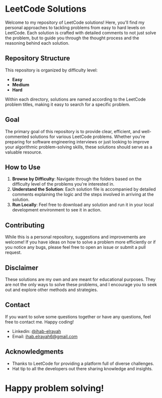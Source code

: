  # LeetCode Solutions

Welcome to my repository of LeetCode solutions! Here, you'll find my personal approaches to tackling problems from easy to hard levels on LeetCode. Each solution is crafted with detailed comments to not just solve the problem, but to guide you through the thought process and the reasoning behind each solution.

## Repository Structure

This repository is organized by difficulty level:
- **Easy**
- **Medium**
- **Hard**

Within each directory, solutions are named according to the LeetCode problem titles, making it easy to search for a specific problem.

## Goal

The primary goal of this repository is to provide clear, efficient, and well-commented solutions for various LeetCode problems. Whether you're preparing for software engineering interviews or just looking to improve your algorithmic problem-solving skills, these solutions should serve as a valuable resource.

## How to Use

1. **Browse by Difficulty**: Navigate through the folders based on the difficulty level of the problems you're interested in.
2. **Understand the Solution**: Each solution file is accompanied by detailed comments explaining the logic and the steps involved in arriving at the solution.
3. **Run Locally**: Feel free to download any solution and run it in your local development environment to see it in action.

## Contributing

While this is a personal repository, suggestions and improvements are welcome! If you have ideas on how to solve a problem more efficiently or if you notice any bugs, please feel free to open an issue or submit a pull request.

## Disclaimer

These solutions are my own and are meant for educational purposes. They are not the only ways to solve these problems, and I encourage you to seek out and explore other methods and strategies.

## Contact

If you want to solve some questions together or have any questions, feel free to contact me. Happy coding!

- Linkedin: [@ihab-elrayah](https://www.linkedin.com/in/ihab-elrayah/)
- Email: ihab.elrayah6@gmail.com
  
## Acknowledgments

- Thanks to LeetCode for providing a platform full of diverse challenges.
- Hat tip to all the developers out there sharing knowledge and insights.

# Happy problem solving!

